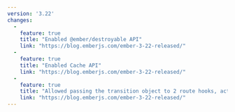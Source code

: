 ```yaml
---
version: '3.22'
changes:
  -
    feature: true
    title: "Enabled @ember/destroyable API"
    link: "https://blog.emberjs.com/ember-3-22-released/"
  -
    feature: true
    title: "Enabled Cache API"
    link: "https://blog.emberjs.com/ember-3-22-released/"
  -
    feature: true
    title: "Allowed passing the transition object to 2 route hooks, activate and deactivate"
    link: "https://blog.emberjs.com/ember-3-22-released/"
---
```

